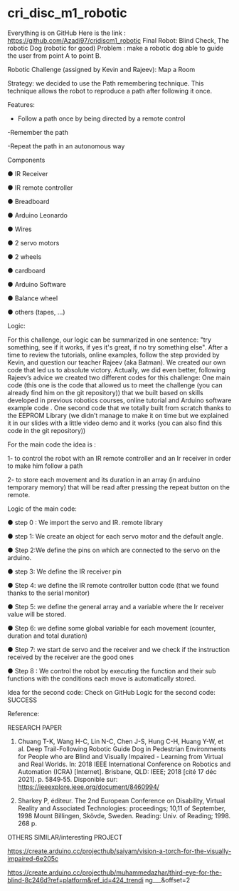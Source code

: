 # cri_disc_m1_robotic

 Everything is on GitHub
Here is the link : https://github.com/Azadi97/cridiscm1_robotic Final Robot: Blind Check, The robotic Dog (robotic for good)
Problem : make a robotic dog able to guide the user from point A to point B.

Robotic Challenge (assigned by Kevin and Rajeev): Map a Room

Strategy: we decided to use the Path remembering technique. This technique allows the robot to reproduce a path after following it once.

Features: 
- Follow a path once by being directed by a remote control 

-Remember the path

-Repeat the path in an autonomous way
  
 Components

● IR Receiver

● IR remote controller

● Breadboard

● Arduino Leonardo

● Wires

● 2 servo motors

● 2 wheels

● cardboard

● Arduino Software

● Balance wheel

● others (tapes, ...)


Logic:

For this challenge, our logic can be summarized in one sentence: "try something, see if it works, if yes it's great, if no try something else". After a time to review the tutorials, online examples, follow the step provided by Kevin, and question our teacher Rajeev (aka Batman). We created our own code that led us to absolute victory. Actually, we did even better, following Rajeev’s advice we created two different codes for this challenge: One main code (this one is the code that allowed us to meet the challenge (you can already find him on the git repository)) that we built based on skills developed in previous robotics courses, online tutorial and Arduino software example code . One second code that we totally built from scratch thanks to the EEPROM Library (we didn’t manage to make it on time but we explained it in our slides with a little video demo and it works (you can also find this code in the git repository))

For the main code the idea is :

1- to control the robot with an IR remote controller and an Ir receiver in order to make him follow a path

2- to store each movement and its duration in an array (in arduino temporary memory) that will be read after pressing the repeat button on the remote.


Logic of the main code:

● step 0 : We import the servo and IR. remote library

● step 1: We create an object for each servo motor and the default angle.

● Step 2:We define the pins on which are connected to the servo on the arduino.

● step 3: We define the IR receiver pin

● Step 4: we define the IR remote controller button code (that we found thanks to the serial
monitor)

● Step 5: we define the general array and a variable where the Ir receiver value will be
stored.

● Step 6: we define some global variable for each movement (counter, duration and total
duration)

● Step 7: we start de servo and the receiver and we check if the instruction received by the
receiver are the good ones

● Step 8 : We control the robot by executing the function and their sub functions with the
conditions each move is automatically stored.


Idea for the second code: Check on GitHub Logic for the second code: SUCCESS



Reference:

RESEARCH PAPER

1. Chuang T-K, Wang H-C, Lin N-C, Chen J-S, Hung C-H, Huang Y-W, et al. Deep Trail-Following Robotic Guide Dog in Pedestrian Environments for People who are Blind and Visually Impaired - Learning from Virtual and Real Worlds. In: 2018 IEEE International Conference on Robotics and Automation (ICRA) [Internet]. Brisbane, QLD: IEEE; 2018 [cité 17 déc 2021]. p. 5849‐55. Disponible sur: https://ieeexplore.ieee.org/document/8460994/


2. Sharkey P, éditeur. The 2nd European Conference on Disability, Virtual Reality and Associated Technologies: proceedings; 10,11 of September, 1998 Mount Billingen, Skövde, Sweden. Reading: Univ. of Reading; 1998. 268 p.


OTHERS SIMILAR/interesting PROJECT

https://create.arduino.cc/projecthub/saiyam/vision-a-torch-for-the-visually-impaired-6e205c


https://create.arduino.cc/projecthub/muhammedazhar/third-eye-for-the-blind-8c246d?ref=platform&ref_id=424_trendi ng___&offset=2
     
 
